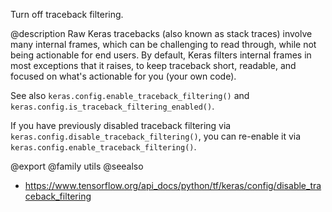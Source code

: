 Turn off traceback filtering.

@description
Raw Keras tracebacks (also known as stack traces)
involve many internal frames, which can be
challenging to read through, while not being actionable for end users.
By default, Keras filters internal frames in most exceptions that it
raises, to keep traceback short, readable, and focused on what's
actionable for you (your own code).

See also `keras.config.enable_traceback_filtering()` and
`keras.config.is_traceback_filtering_enabled()`.

If you have previously disabled traceback filtering via
`keras.config.disable_traceback_filtering()`, you can re-enable it via
`keras.config.enable_traceback_filtering()`.

@export
@family utils
@seealso
+ <https://www.tensorflow.org/api_docs/python/tf/keras/config/disable_traceback_filtering>
